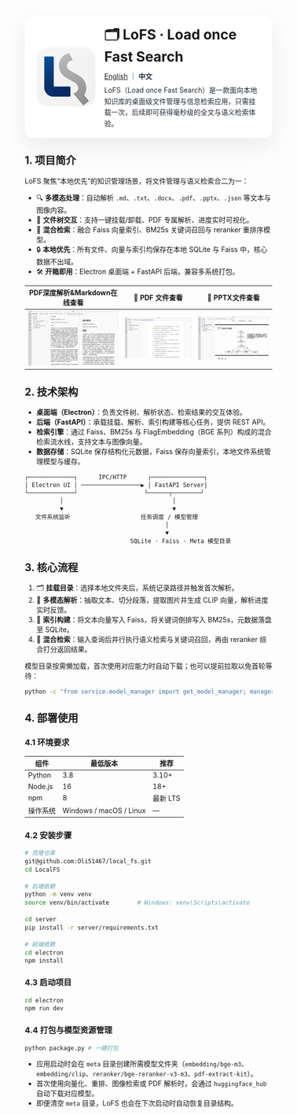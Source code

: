 <div style="display:flex; align-items:center; gap:18px; padding:18px 24px; background:#ffffff; border-radius:18px; box-shadow:0 18px 46px rgba(15,23,42,0.08);">
  <div style="flex:0 0 120px;">
    <img src="electron/dist/assets/logo.png" alt="LoFS Logo" width="120" style="display:block; border-radius:24px;">
  </div>
  <div style="flex:1;">
    <h1 style="margin:0 0 12px 0;">🗂️ LoFS · Load once Fast Search</h1>
    <div style="font-size:14px; line-height:1.6; color:#475467;">
      <p style="margin:0 0 6px 0; color:#1f2933;">
        <a href="README_EN.md">English</a> ｜ <strong>中文</strong>
      </p>
      <p style="margin:0; color:#1f2933;">
        LoFS（Load once Fast Search）是一款面向本地知识库的桌面级文件管理与信息检索应用，只需挂载一次，后续即可获得毫秒级的全文与语义检索体验。
      </p>
    </div>
  </div>
</div>

## 1. 项目简介
LoFS 聚焦“本地优先”的知识管理场景，将文件管理与语义检索合二为一：
- 🔍 **多模态处理**：自动解析 `.md`、`.txt`、`.docx`、`.pdf`、`.pptx`、`.json` 等文本与图像内容。
- 📁 **文件树交互**：支持一键挂载/卸载、PDF 专属解析、进度实时可视化。
- 🧠 **混合检索**：融合 Faiss 向量索引、BM25s 关键词召回与 reranker 重排序模型。
- 🔒 **本地优先**：所有文件、向量与索引均保存在本地 SQLite 与 Faiss 中，核心数据不出域。
- 🛠️ **开箱即用**：Electron 桌面端 + FastAPI 后端，兼容多系统打包。

| PDF深度解析&Markdown在线查看 | 📑 PDF 文件查看 | 🔎 PPTX文件查看 |
|:--:|:--:|:--:|
| ![extract](img/pdf_extract.png) | ![PDF](img/pdf_viewer.png) | ![PPT](img/ppt_viewer.png) |

## 2. 技术架构
- **桌面端（Electron）**：负责文件树、解析状态、检索结果的交互体验。
- **后端（FastAPI）**：承载挂载、解析、索引构建等核心任务，提供 REST API。
- **检索引擎**：通过 Faiss、BM25s 与 FlagEmbedding（BGE 系列）构成的混合检索流水线，支持文本与图像向量。
- **数据存储**：SQLite 保存结构化元数据，Faiss 保存向量索引，本地文件系统管理模型与缓存。

```text
┌─────────────┐      IPC/HTTP      ┌───────────────┐
│ Electron UI │ ─────────────────▶ │ FastAPI Server│
└─────────────┘                   └──────┬────────┘
          │                               │
          ▼                               ▼
   文件系统监听                    任务调度 / 模型管理
                                        │
                                        ▼
                              SQLite · Faiss · Meta 模型目录
```

## 3. 核心流程
1. 🗂️ **挂载目录**：选择本地文件夹后，系统记录路径并触发首次解析。
2. 📄 **多模态解析**：抽取文本、切分段落，提取图片并生成 CLIP 向量，解析进度实时反馈。
3. 🧮 **索引构建**：将文本向量写入 Faiss，将关键词倒排写入 BM25s，元数据落盘至 SQLite。
4. 🔎 **混合检索**：输入查询后并行执行语义检索与关键词召回，再由 reranker 综合打分返回结果。

模型目录按需懒加载，首次使用对应能力时自动下载；也可以提前拉取以免首轮等待：

```bash
python -c "from service.model_manager import get_model_manager; manager = get_model_manager(); [manager.get_model_path(key) for key in ('bge_m3', 'bge_reranker_v2_m3', 'clip_vit_b_32', 'pdf_extract_kit')]"
```

## 4. 部署使用
### 4.1 环境要求
| 组件 | 最低版本 | 推荐 |
| --- | --- | --- |
| Python | 3.8 | 3.10+ |
| Node.js | 16 | 18+ |
| npm | 8 | 最新 LTS |
| 操作系统 | Windows / macOS / Linux | — |

### 4.2 安装步骤
```bash
# 克隆仓库
git@github.com:Oli51467/local_fs.git
cd LocalFS

# 后端依赖
python -m venv venv
source venv/bin/activate        # Windows: venv\Scripts\activate

cd server
pip install -r server/requirements.txt

# 前端依赖
cd electron
npm install
```

### 4.3 启动项目
```bash
cd electron
npm run dev
```

### 4.4 打包与模型资源管理
```bash
python package.py # 一键打包
```

- 应用启动时会在 `meta` 目录创建所需模型文件夹（`embedding/bge-m3`、`embedding/clip`、`reranker/bge-reranker-v3-m3`、`pdf-extract-kit`）。
- 首次使用向量化、重排、图像检索或 PDF 解析时，会通过 `huggingface_hub` 自动下载对应模型。
- 即便清空 `meta` 目录，LoFS 也会在下次启动时自动恢复目录结构。
